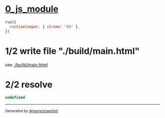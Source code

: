 # [0_js_module](../../html_importmap_http.test.mjs#L29)

```js
run({
  runtimeCompat: { chrome: "89" },
})
```

# 1/2 write file "./build/main.html"

see [./build/main.html](./build/main.html)

# 2/2 resolve

```js
undefined
```

---

<sub>
  Generated by <a href="https://github.com/jsenv/core/tree/main/packages/independent/snapshot">@jsenv/snapshot</a>
</sub>
